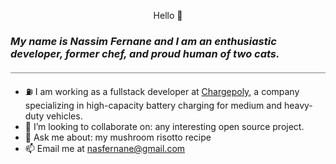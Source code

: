 <p style="text-align:center;">Hello 👋</p>

### <p style="align:center; font-style: italic; margin: 20px 0px">My name is Nassim Fernane and I am an enthusiastic developer, former chef, and proud human of two cats.</p>

<hr style="height:1px; border-width:1px; margin-bottom: 20px color:gray;background-color:gray"/>

-   ⛽ I am working as a fullstack developer at
    <a href="https://www.chargepoly.com/fr/">Chargepoly</a>, a company specializing in high-capacity
    battery charging for medium and heavy-duty vehicles.
-   👯 I’m looking to collaborate on: any interesting open source project.
-   💬 Ask me about: my mushroom risotto recipe
-   📫 Email me at nasfernane@gmail.com
